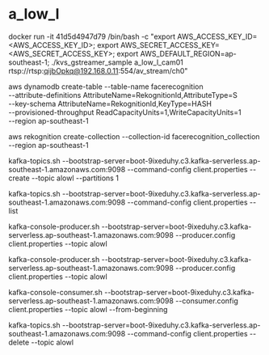 # a_low_l


docker run -it 41d5d4947d79 /bin/bash -c "export AWS_ACCESS_KEY_ID=<AWS_ACCESS_KEY_ID>; export AWS_SECRET_ACCESS_KEY=<AWS_SECRET_ACCESS_KEY>; export AWS_DEFAULT_REGION=ap-southeast-1; ./kvs_gstreamer_sample a_low_l_cam01 rtsp://rtsp:qijbOpkq@192.168.0.11:554/av_stream/ch0"


aws dynamodb create-table --table-name facerecognition \
--attribute-definitions AttributeName=RekognitionId,AttributeType=S \
--key-schema AttributeName=RekognitionId,KeyType=HASH \
--provisioned-throughput ReadCapacityUnits=1,WriteCapacityUnits=1 \
--region ap-southeast-1


aws rekognition create-collection --collection-id facerecognition_collection --region ap-southeast-1

kafka-topics.sh --bootstrap-server=boot-9ixeduhy.c3.kafka-serverless.ap-southeast-1.amazonaws.com:9098 --command-config client.properties --create --topic alowl --partitions 1

kafka-topics.sh --bootstrap-server=boot-9ixeduhy.c3.kafka-serverless.ap-southeast-1.amazonaws.com:9098 --command-config client.properties --list 


kafka-console-producer.sh --bootstrap-server=boot-9ixeduhy.c3.kafka-serverless.ap-southeast-1.amazonaws.com:9098 --producer.config client.properties --topic alowl

kafka-console-producer.sh --bootstrap-server=boot-9ixeduhy.c3.kafka-serverless.ap-southeast-1.amazonaws.com:9098 --producer.config client.properties --topic alowl

kafka-console-consumer.sh --bootstrap-server=boot-9ixeduhy.c3.kafka-serverless.ap-southeast-1.amazonaws.com:9098 --consumer.config client.properties --topic alowl --from-beginning

kafka-topics.sh --bootstrap-server=boot-9ixeduhy.c3.kafka-serverless.ap-southeast-1.amazonaws.com:9098 --command-config client.properties --delete --topic alowl